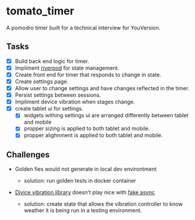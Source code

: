 # tomato_timer

A pomodro timer built for a technical interview for YouVersion.

## Tasks

- [x] Build back end logic for timer.
- [x] Impliment [riverpod](https://riverpod.dev) for state management.
- [x] Create front end for timer that responds to change in state.
- [x] Create settings page.
- [x] Allow user to change settings and have changes reflected in the timer.
- [x] Persist settings between sessions.
- [x] Impliment device vibration when stages change.
- [x] create tablet ui for settings.
    - [x] widgets withing settings ui are arranged differently between tablet and mobile
    - [x] propper sizing is applied to both tablet and mobile.
    - [x] propper alighnment is applied to both tablet and mobile.

## Challenges

- Golden fies would not generate in local dev environtment
  - solution: run golden tests in docker container

- [Divice vibration library](https://pub.dev/packages/vibration) doesn't play nice
  with [fake async](https://pub.dev/documentation/quiver/latest/testing_src_async_fake_async/FakeAsync-class.html)
  - solution: create state that allows the vibration controller to know weather
    it is being run in a testing environment.

